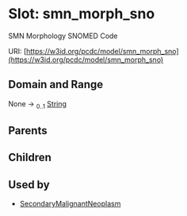 
# Slot: smn_morph_sno


SMN Morphology SNOMED Code

URI: [https://w3id.org/pcdc/model/smn_morph_sno](https://w3id.org/pcdc/model/smn_morph_sno)


## Domain and Range

None &#8594;  <sub>0..1</sub> [String](types/String.md)

## Parents


## Children


## Used by

 * [SecondaryMalignantNeoplasm](SecondaryMalignantNeoplasm.md)
